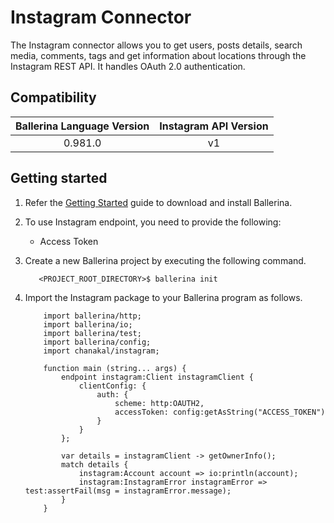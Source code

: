 # Instagram Connector

The Instagram connector allows you to get users, posts details, search media, comments, tags and get information about
locations through the Instagram REST API. It handles OAuth 2.0 authentication.

## Compatibility

| Ballerina Language Version  | Instagram API Version |
|:---------------------------:|:---------------------:|
| 0.981.0                     | v1                    |

## Getting started

1.  Refer the [Getting Started](https://ballerina.io/learn/getting-started/) guide to download and install Ballerina.

2.  To use Instagram endpoint, you need to provide the following:

       - Access Token

3. Create a new Ballerina project by executing the following command.

	```shell
	   <PROJECT_ROOT_DIRECTORY>$ ballerina init
	```

4. Import the Instagram package to your Ballerina program as follows.

	```ballerina
	    import ballerina/http;
	    import ballerina/io;
	    import ballerina/test;
	    import ballerina/config;
	    import chanakal/instagram;

	    function main (string... args) {
            endpoint instagram:Client instagramClient {
                clientConfig: {
                    auth: {
                        scheme: http:OAUTH2,
                        accessToken: config:getAsString("ACCESS_TOKEN")
                    }
                }
            };

            var details = instagramClient -> getOwnerInfo();
            match details {
                instagram:Account account => io:println(account);
                instagram:InstagramError instagramError => test:assertFail(msg = instagramError.message);
            }
	    }
	```